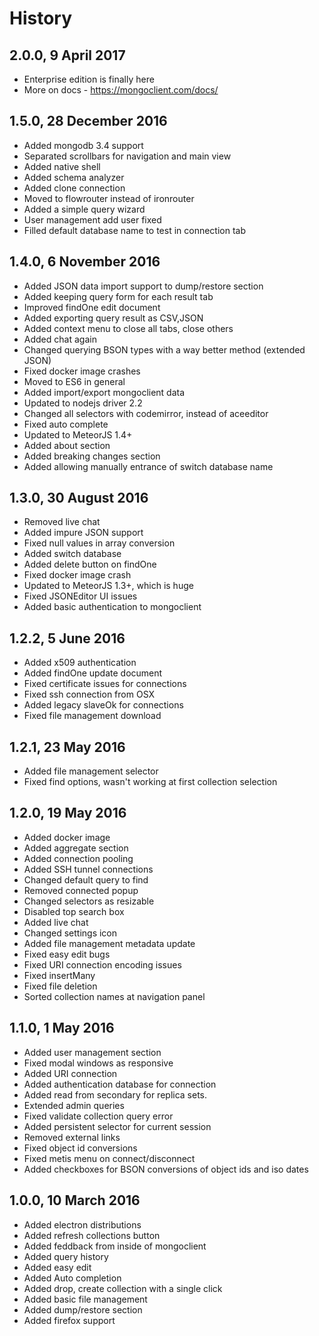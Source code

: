 # History

## 2.0.0, 9 April 2017
- Enterprise edition is finally here
- More on docs - https://mongoclient.com/docs/

## 1.5.0, 28 December 2016
- Added mongodb 3.4 support
- Separated scrollbars for navigation and main view
- Added native shell
- Added schema analyzer
- Added clone connection
- Moved to flowrouter instead of ironrouter
- Added a simple query wizard
- User management add user fixed
- Filled default database name to test in connection tab

## 1.4.0, 6 November 2016
- Added JSON data import support to dump/restore section
- Added keeping query form for each result tab
- Improved findOne edit document
- Added exporting query result as CSV,JSON
- Added context menu to close all tabs, close others
- Added chat again
- Changed querying BSON types with a way better method (extended JSON)
- Fixed docker image crashes
- Moved to ES6 in general
- Added import/export mongoclient data
- Updated to nodejs driver 2.2
- Changed all selectors with codemirror, instead of aceeditor
- Fixed auto complete
- Updated to MeteorJS 1.4+
- Added about section
- Added breaking changes section
- Added allowing manually entrance of switch database name


## 1.3.0, 30 August 2016
- Removed live chat
- Added impure JSON support
- Fixed null values in array conversion
- Added switch database
- Added delete button on findOne
- Fixed docker image crash
- Updated to MeteorJS 1.3+, which is huge
- Fixed JSONEditor UI issues
- Added basic authentication to mongoclient

## 1.2.2, 5 June 2016
- Added x509 authentication
- Added findOne update document
- Fixed certificate issues for connections
- Fixed ssh connection from OSX
- Added legacy slaveOk for connections
- Fixed file management download

## 1.2.1, 23 May 2016
- Added file management selector
- Fixed find options, wasn't working at first collection selection

## 1.2.0, 19 May 2016
- Added docker image
- Added aggregate section
- Added connection pooling
- Added SSH tunnel connections
- Changed default query to find
- Removed connected popup
- Changed selectors as resizable
- Disabled top search box
- Added live chat
- Changed settings icon
- Added file management metadata update
- Fixed easy edit bugs
- Fixed URI connection encoding issues
- Fixed insertMany
- Fixed file deletion
- Sorted collection names at navigation panel

## 1.1.0, 1 May 2016
- Added user management section
- Fixed modal windows as responsive
- Added URI connection
- Added authentication database for connection
- Added read from secondary for replica sets. 
- Extended admin queries
- Fixed validate collection query error
- Added persistent selector for current session
- Removed external links 
- Fixed object id conversions
- Fixed metis menu on connect/disconnect
- Added checkboxes for BSON conversions of object ids and iso dates

## 1.0.0, 10 March 2016

- Added electron distributions
- Added refresh collections button
- Added feddback from inside of mongoclient
- Added query history
- Added easy edit
- Added Auto completion
- Added drop, create collection with a single click
- Added basic file management
- Added dump/restore section
- Added firefox support  
